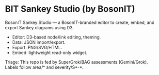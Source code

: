 # BIT Sankey Studio (by BosonIT)

BosonIT Sankey Studio — a BosonIT-branded editor to create, embed, and export Sankey diagrams using D3.

- Editor: D3-based node/link editing, theming.
- Data: JSON import/export.
- Export: PNG/SVG/HTML.
- Embed: lightweight read-only widget.

Triage: This repo is fed by SuperGrok/BAG assessments (Gemini/Grok). Labels follow area/* and severity/S*-*.

